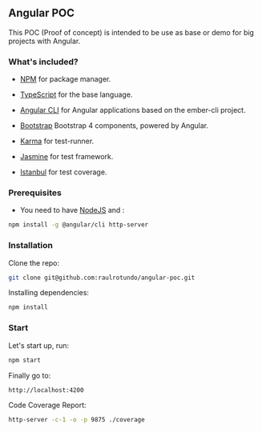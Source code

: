 ## Angular POC

This POC (Proof of concept) is intended to be use as base or demo for big projects with Angular.

### What's included?
* [NPM](https://www.npmjs.com/) for package manager.
* [TypeScript](http://www.typescriptlang.org/) for the base language.

* [Angular CLI](https://github.com/angular/angular-cli) for Angular applications based on the ember-cli project.
* [Bootstrap](https://ng-bootstrap.github.io/#/home) Bootstrap 4 components, powered by Angular.
* [Karma](http://karma-runner.github.io/) for test-runner.
* [Jasmine](http://jasmine.github.io/) for test framework.
* [Istanbul](https://github.com/gotwarlost/istanbul) for test coverage.


### Prerequisites
* You need to have [NodeJS](https://nodejs.org/en/download/) and :
```bash
npm install -g @angular/cli http-server
```

### Installation
Clone the repo: 
```bash
git clone git@github.com:raulrotundo/angular-poc.git
```

Installing dependencies: 
```bash
npm install
```

### Start
Let's start up, run:
```bash
npm start
```

Finally go to:
```bash
http://localhost:4200
```

Code Coverage Report:
```bash
http-server -c-1 -o -p 9875 ./coverage
```